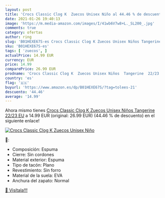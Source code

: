 ```yaml
---
layout: post
title: 'Crocs Classic Clog K  Zuecos Unisex Niño al 44.46 % de descuento'
date: 2021-01-26 19:40:13
image: 'https://m.media-amazon.com/images/I/41wb6V7w8+L._SL200_.jpg'
comments: true
category: ofertas
author: ring
slug: 'B01HEXE67S-es Crocs Classic Clog K Zuecos Unisex Niños Tangerine 22/23 EU'
sku: 'B01HEXE67S-es'
tags: [ 'zuecos', ]
actualPrice: 14.99 EUR
currency: EUR
price: 14.99
comparePrice: 26.99 EUR
prodname: 'Crocs Classic Clog K  Zuecos Unisex Niños  Tangerine  22/23 EU'
country: 'es'
flag: '🇪🇸'
buyurl: 'https://www.amazon.es/dp/B01HEXE67S/?tag=tolees-21'
descuento: '44.46'
average: '14.99'
---
```


Ahora mismo tienes [Crocs Classic Clog K  Zuecos Unisex Niños  Tangerine  22/23 EU](https://www.amazon.es/dp/B01HEXE67S/?tag=tolees-21) a 14.99 EUR (original: 26.99 EUR) (44.46 %  de descuento) en el siguiente enlace!

[![Crocs Classic Clog K  Zuecos Unisex Niño](https://m.media-amazon.com/images/I/41wb6V7w8+L._SL200_.jpg)](https://www.amazon.es/dp/B01HEXE67S/?tag=tolees-21)

🔎:

- Composición: Espuma
- Cierre: Sin cordones
- Material exterior: Espuma
- Tipo de tacón: Plano
- Revestimiento: Sin forro
- Material de la suela: EVA
- Anchura del zapato: Normal

[🛒 Visítala!!!](https://www.amazon.es/dp/B01HEXE67S/?tag=tolees-21)
